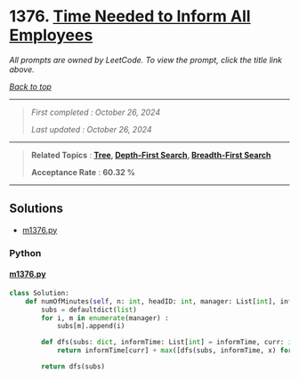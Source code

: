 # 1376. [Time Needed to Inform All Employees](<https://leetcode.com/problems/time-needed-to-inform-all-employees>)

*All prompts are owned by LeetCode. To view the prompt, click the title link above.*

*[Back to top](<../README.md>)*

------

> *First completed : October 26, 2024*
>
> *Last updated : October 26, 2024*

------

> **Related Topics** : **[Tree](<by_topic/Tree.md>), [Depth-First Search](<by_topic/Depth-First Search.md>), [Breadth-First Search](<by_topic/Breadth-First Search.md>)**
>
> **Acceptance Rate** : **60.32 %**

------

## Solutions

- [m1376.py](<../my-submissions/m1376.py>)
### Python
#### [m1376.py](<../my-submissions/m1376.py>)
```Python
class Solution:
    def numOfMinutes(self, n: int, headID: int, manager: List[int], informTime: List[int]) -> int:
        subs = defaultdict(list)
        for i, m in enumerate(manager) :
            subs[m].append(i)

        def dfs(subs: dict, informTime: List[int] = informTime, curr: int = headID) -> int :
            return informTime[curr] + max([dfs(subs, informTime, x) for x in subs[curr]] + [0])

        return dfs(subs)

```

